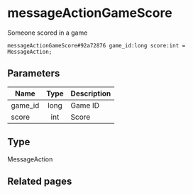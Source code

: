 # messageActionGameScore
Someone scored in a game

```
messageActionGameScore#92a72876 game_id:long score:int = MessageAction;
```

## Parameters
| Name | Type | Description |
| ---- | :----: | ----------- |
| game_id | long | Game ID |
| score | int | Score |


## Type
MessageAction

## Related pages
